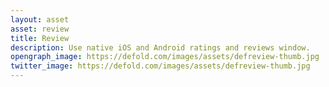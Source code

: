 ```yaml
---
layout: asset
asset: review
title: Review
description: Use native iOS and Android ratings and reviews window.
opengraph_image: https://defold.com/images/assets/defreview-thumb.jpg
twitter_image: https://defold.com/images/assets/defreview-thumb.jpg
---
```

